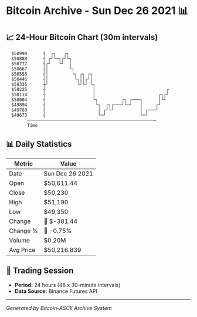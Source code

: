 # Bitcoin Archive - Sun Dec 26 2021 📊

## 📈 24-Hour Bitcoin Chart (30m intervals)

```
  $50998      ┤  ┌┐   ┌┐                                       
  $50888      ┤ ┌┘└─┐┌┘└┐                                      
  $50777      ┤┌┘   └┘  │                                      
  $50667      ┤│        └┐                                     
  $50556      ┤│         └┐ ┌┐ ┌┐                              
  $50446      ┤│          └┐││┌┘│                              
  $50335      ┼┘           └┘└┘ └┐                             
  $50225      ┤                  │                           ┌ 
  $50114      ┤                  │                        ┌┐┌┘ 
  $50004      ┤                  └┐         ┌┐ ┌───┐      │└┘  
  $49894      ┤                   └┐  ┌┐┌───┘└─┘   │     ┌┘    
  $49783      ┤                    │ ┌┘└┘          │ ┌───┘     
  $49673      ┤                    └─┘             └─┘         
        ────────────────────────────────────────────────→
        Time
```

## 📊 Daily Statistics

| Metric | Value |
|--------|-------|
| Date | Sun Dec 26 2021 |
| Open | $50,611.44 |
| Close | $50,230 |
| High | $51,190 |
| Low | $49,350 |
| Change | 🔴 $-381.44 |
| Change % | 🔴 -0.75% |
| Volume | $0.20M |
| Avg Price | $50,216.839 |

## 📅 Trading Session

- **Period:** 24 hours (48 x 30-minute intervals)
- **Data Source:** Binance Futures API

---
*Generated by Bitcoin-ASCII Archive System*
